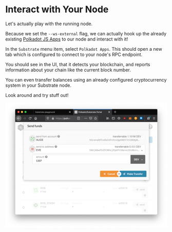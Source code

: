 # Interact with Your Node

Let's actually play with the running node.

Because we set the `--ws-external` flag, we can actually hook up the already existing [Polkadot JS Apps](https://github.com/polkadot-js/apps) to our node and interact with it!

In the `Substrate` menu item, select `Polkadot Apps`. This should open a new tab which is configured to connect to your node's RPC endpoint.

You should see in the UI, that it detects your blockchain, and reports information about your chain like the current block number.

You can even transfer balances using an already configured cryptocurrency system in your Substrate node.

Look around and try stuff out!

<!-- slide:break -->

![Polkadot JS Apps](./assets/interact.png)